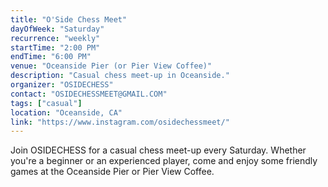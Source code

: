 ```yaml
---
title: "O'Side Chess Meet"
dayOfWeek: "Saturday"
recurrence: "weekly"
startTime: "2:00 PM"
endTime: "6:00 PM"
venue: "Oceanside Pier (or Pier View Coffee)"
description: "Casual chess meet-up in Oceanside."
organizer: "OSIDECHESS"
contact: "OSIDECHESSMEET@GMAIL.COM"
tags: ["casual"]
location: "Oceanside, CA"
link: "https://www.instagram.com/osidechessmeet/"
---
```


Join OSIDECHESS for a casual chess meet-up every Saturday. Whether you're a beginner or an experienced player, come and enjoy some friendly games at the Oceanside Pier or Pier View Coffee.